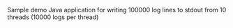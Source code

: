 Sample demo Java application for writing 100000 log lines to stdout from 10 threads (10000 logs per thread)
